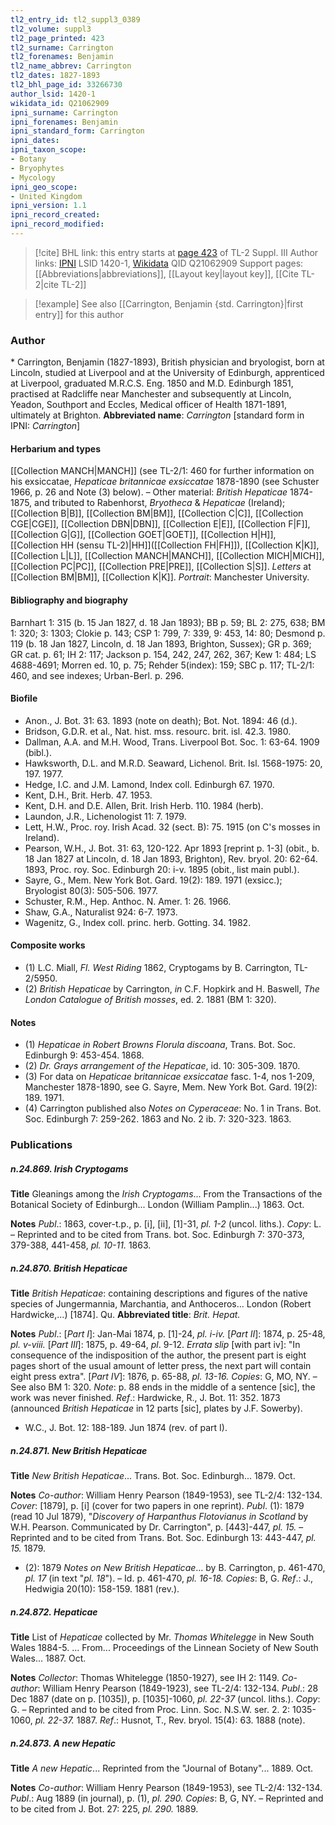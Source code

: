 ```yaml
---
tl2_entry_id: tl2_suppl3_0389
tl2_volume: suppl3
tl2_page_printed: 423
tl2_surname: Carrington
tl2_forenames: Benjamin
tl2_name_abbrev: Carrington
tl2_dates: 1827-1893
tl2_bhl_page_id: 33266730
author_lsid: 1420-1
wikidata_id: Q21062909
ipni_surname: Carrington
ipni_forenames: Benjamin
ipni_standard_form: Carrington
ipni_dates: 
ipni_taxon_scope: 
- Botany
- Bryophytes
- Mycology
ipni_geo_scope: 
- United Kingdom
ipni_version: 1.1
ipni_record_created: 
ipni_record_modified:
---
```


> [!cite] BHL link: this entry starts at [page 423](https://www.biodiversitylibrary.org/page/33266730) of TL-2 Suppl. III
> Author links: [IPNI](https://www.ipni.org/a/1420-1) LSID 1420-1, [Wikidata](https://www.wikidata.org/wiki/Q21062909) QID Q21062909
> Support pages: [[Abbreviations|abbreviations]], [[Layout key|layout key]], [[Cite TL-2|cite TL-2]]

> [!example] See also [[Carrington, Benjamin {std. Carrington}|first entry]] for this author

### Author

\* Carrington, Benjamin (1827-1893), British physician and bryologist, born at Lincoln, studied at Liverpool and at the University of Edinburgh, apprenticed at Liverpool, graduated M.R.C.S. Eng. 1850 and M.D. Edinburgh 1851, practised at Radcliffe near Manchester and subsequently at Lincoln, Yeadon, Southport and Eccles, Medical officer of Health 1871-1891, ultimately at Brighton. 
**Abbreviated name**: *Carrington* \[standard form in IPNI: *Carrington*\]

#### Herbarium and types

[[Collection MANCH|MANCH]] (see TL-2/1: 460 for further information on his exsiccatae, *Hepaticae britannicae exsiccatae* 1878-1890 (see Schuster 1966, p. 26 and Note (3) below). – Other material: *British Hepaticae* 1874-1875, and tributed to Rabenhorst, *Bryotheca* & *Hepaticae* (Ireland); [[Collection B|B]], [[Collection BM|BM]], [[Collection C|C]], [[Collection CGE|CGE]], [[Collection DBN|DBN]], [[Collection E|E]], [[Collection F|F]], [[Collection G|G]], [[Collection GOET|GOET]], [[Collection H|H]], [[Collection HH (sensu TL-2)|HH]]([[Collection FH|FH]]), [[Collection K|K]], [[Collection L|L]], [[Collection MANCH|MANCH]], [[Collection MICH|MICH]], [[Collection PC|PC]], [[Collection PRE|PRE]], [[Collection S|S]].
*Letters* at [[Collection BM|BM]], [[Collection K|K]].
*Portrait*: Manchester University.

#### Bibliography and biography

Barnhart 1: 315 (b. 15 Jan 1827, d. 18 Jan 1893); BB p. 59; BL 2: 275, 638; BM 1: 320; 3: 1303; Clokie p. 143; CSP 1: 799, 7: 339, 9: 453, 14: 80; Desmond p. 119 (b. 18 Jan 1827, Lincoln, d. 18 Jan 1893, Brighton, Sussex); GR p. 369; GR cat. p. 61; IH 2: 117; Jackson p. 154, 242, 247, 262, 367; Kew 1: 484; LS 4688-4691; Morren ed. 10, p. 75; Rehder 5(index): 159; SBC p. 117; TL-2/1: 460, and see indexes; Urban-Berl. p. 296.

#### Biofile

- Anon., J. Bot. 31: 63. 1893 (note on death); Bot. Not. 1894: 46 (d.).
- Bridson, G.D.R. et al., Nat. hist. mss. resourc. brit. isl. 42.3. 1980.
- Dallman, A.A. and M.H. Wood, Trans. Liverpool Bot. Soc. 1: 63-64. 1909 (bibl.).
- Hawksworth, D.L. and M.R.D. Seaward, Lichenol. Brit. Isl. 1568-1975: 20, 197. 1977.
- Hedge, I.C. and J.M. Lamond, Index coll. Edinburgh 67. 1970.
- Kent, D.H., Brit. Herb. 47. 1953.
- Kent, D.H. and D.E. Allen, Brit. Irish Herb. 110. 1984 (herb).
- Laundon, J.R., Lichenologist 11: 7. 1979.
- Lett, H.W., Proc. roy. Irish Acad. 32 (sect. B): 75. 1915 (on C's mosses in Ireland).
- Pearson, W.H., J. Bot. 31: 63, 120-122. Apr 1893 \[reprint p. 1-3\] (obit., b. 18 Jan 1827 at Lincoln, d. 18 Jan 1893, Brighton), Rev. bryol. 20: 62-64. 1893, Proc. roy. Soc. Edinburgh 20: i-v. 1895 (obit., list main publ.).
- Sayre, G., Mem. New York Bot. Gard. 19(2): 189. 1971 (exsicc.); Bryologist 80(3): 505-506. 1977.
- Schuster, R.M., Hep. Anthoc. N. Amer. 1: 26. 1966.
- Shaw, G.A., Naturalist 924: 6-7. 1973.
- Wagenitz, G., Index coll. princ. herb. Gotting. 34. 1982.

#### Composite works

- (1) L.C. Miall, *Fl. West Riding* 1862, Cryptogams by B. Carrington, TL-2/5950.
- (2) *British Hepaticae* by Carrington, *in* C.F. Hopkirk and H. Baswell, *The London Catalogue of British mosses*, ed. 2. 1881 (BM 1: 320).

#### Notes

- (1) *Hepaticae in Robert Browns Florula discoana*, Trans. Bot. Soc. Edinburgh 9: 453-454. 1868.
- (2) *Dr. Grays arrangement of the Hepaticae*, id. 10: 305-309. 1870.
- (3) For data on *Hepaticae britannicae exsiccatae* fasc. 1-4, nos 1-209, Manchester 1878-1890, see G. Sayre, Mem. New York Bot. Gard. 19(2): 189. 1971.
- (4) Carrington published also *Notes on Cyperaceae*: No. 1 in Trans. Bot. Soc. Edinburgh 7: 259-262. 1863 and No. 2 ib. 7: 320-323. 1863.

### Publications

##### n.24.869. Irish Cryptogams

**Title**
Gleanings among the *Irish Cryptogams*... From the Transactions of the Botanical Society of Edinburgh... London (William Pamplin...) 1863. Oct.

**Notes**
*Publ*.: 1863, cover-t.p., p. \[i\], \[ii\], \[1\]-31, *pl. 1-2* (uncol. liths.). *Copy*: L. – Reprinted and to be cited from Trans. bot. Soc. Edinburgh 7: 370-373, 379-388, 441-458, *pl. 10-11.* 1863.

##### n.24.870. British Hepaticae

**Title**
*British Hepaticae*: containing descriptions and figures of the native species of Jungermannia, Marchantia, and Anthoceros... London (Robert Hardwicke,...) \[1874\]. Qu.
**Abbreviated title**: *Brit. Hepat.*

**Notes**
*Publ*.: \[*Part I*\]: Jan-Mai 1874, p. \[1\]-24, *pl. i-iv.*
\[*Part II*\]: 1874, p. 25-48, *pl. v-viii.*
\[*Part III*\]: 1875, p. 49-64, *pl*. 9-12.
*Errata slip* \[with part iv\]: "In consequence of the indisposition of the author, the present part is eight pages short of the usual amount of letter press, the next part will contain eight press extra".
\[*Part IV*\]: 1876, p. 65-88, *pl. 13-16.* *Copies*: G, MO, NY. – See also BM 1: 320.
*Note*: p. 88 ends in the middle of a sentence \[sic\], the work was never finished.
*Ref*.: Hardwicke, R., J. Bot. 11: 352. 1873 (announced *British Hepaticae* in 12 parts \[sic\], plates by J.F. Sowerby).
- W.C., J. Bot. 12: 188-189. Jun 1874 (rev. of part I).

##### n.24.871. New British Hepaticae

**Title**
*New British Hepaticae*... Trans. Bot. Soc. Edinburgh... 1879. Oct.

**Notes**
*Co-author*: William Henry Pearson (1849-1953), see TL-2/4: 132-134.
*Cover*: \[1879\], p. \[i\] (cover for two papers in one reprint).
*Publ*. (1): 1879 (read 10 Jul 1879), "*Discovery of Harpanthus Flotovianus in Scotland* by W.H. Pearson. Communicated by Dr. Carrington", p. \[443\]-447, *pl. 15.* – Reprinted and to be cited from Trans. Bot. Soc. Edinburgh 13: 443-447, *pl. 15.* 1879.
- (2): 1879 *Notes on New British Hepaticae*... by B. Carrington, p. 461-470, *pl. 17* (in text "*pl. 18*"). – Id. p. 461-470, *pl. 16-18.* *Copies*: B, G.
*Ref*.: J., Hedwigia 20(10): 158-159. 1881 (rev.).

##### n.24.872. Hepaticae

**Title**
List of *Hepaticae* collected by Mr. *Thomas Whitelegge* in New South Wales 1884-5. ... From... Proceedings of the Linnean Society of New South Wales... 1887. Oct.

**Notes**
*Collector*: Thomas Whitelegge (1850-1927), see IH 2: 1149.
*Co-author*: William Henry Pearson (1849-1923), see TL-2/4: 132-134.
*Publ*.: 28 Dec 1887 (date on p. \[1035\]), p. \[1035\]-1060, *pl. 22-37* (uncol. liths.). *Copy*: G. – Reprinted and to be cited from Proc. Linn. Soc. N.S.W. ser. 2. 2: 1035-1060, *pl. 22-37.* 1887.
*Ref*.: Husnot, T., Rev. bryol. 15(4): 63. 1888 (note).

##### n.24.873. A new Hepatic

**Title**
*A new Hepatic*... Reprinted from the "Journal of Botany"... 1889. Oct.

**Notes**
*Co-author*: William Henry Pearson (1849-1953), see TL-2/4: 132-134.
*Publ*.: Aug 1889 (in journal), p. (1), *pl. 290.* *Copies*: B, G, NY. – Reprinted and to be cited from J. Bot. 27: 225, *pl. 290.* 1889.

